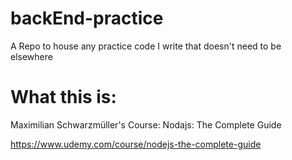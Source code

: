 # backEnd-practice
A Repo to house any practice code I write that doesn't need to be elsewhere

# What this is:

Maximilian Schwarzmüller's Course: Nodajs: The Complete Guide

https://www.udemy.com/course/nodejs-the-complete-guide